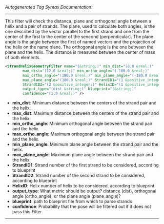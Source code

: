 <!-- THIS IS AN AUTOGENERATED FILE: Don't edit it directly, instead change the schema definition in the code itself. -->

_Autogenerated Tag Syntax Documentation:_

---
This filter will check the distanca, plane and orthogonal angle between a helix and a pair of strands. The plane, used to calculate both angles, is the one described by the vector parallel to the first strand and one from the center of the first to the center of the sencond (perpendicular). The plane angle is the angle between the first of named vectors and the projection of the helix on the name plane. The orthogonal angle is the one between the plane and the helix. The distance is measured between the center of mass of both elements.

```xml
<StrandHelixGeometryFilter name="(&string;)" min_dist="(8.0 &real;)"
        max_dist="(12.0 &real;)" min_ortho_angle="(-180.0 &real;)"
        max_ortho_angle="(180.0 &real;)" min_plane_angle="(-180.0 &real;)"
        max_plane_angle="(180.0 &real;)" StrandID1="(1 &positive_integer;)"
        StrandID2="(2 &positive_integer;)" HelixID="(1 &positive_integer;)"
        output_type="(dist &string;)" blueprint="(&string;)"
        confidence="(1.0 &real;)" />
```

-   **min_dist**: Minimum distance between the centers of the strand pair and the helix.
-   **max_dist**: Maximum distance between the centers of the strand pair and the helix.
-   **min_ortho_angle**: Minimum orthogonal angle between the strand pair and the helix.
-   **max_ortho_angle**: Maximum orthogonal angle between the strand pair and the helix.
-   **min_plane_angle**: Minimum plane angle between the strand pair and the helix.
-   **max_plane_angle**: Maximum plane angle between the strand pair and the helix.
-   **StrandID1**: Strand number of the first strand to be considered, according to blueprint
-   **StrandID2**: Strand number of the second strand to be considered, according to blueprint
-   **HelixID**: Helix number of helix to be considered, according to blueprint
-   **output_type**: What metric should be output? distance (dist), orthogonal angle (ortho_angle), or the plane angle (plane_angle)?
-   **blueprint**: path to blueprint file from which to parse strands
-   **confidence**: Probability that the pose will be filtered out if it does not pass this Filter

---
